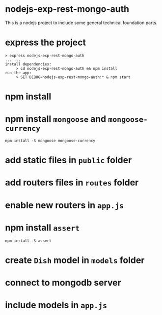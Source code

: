 # nodejs-exp-rest-mongo-auth
This is a nodejs project to include some general technical foundation parts.

# express the project

```
> express nodejs-exp-rest-mongo-auth
... ...
install dependencies:
     > cd nodejs-exp-rest-mongo-auth && npm install
run the app:
     > SET DEBUG=nodejs-exp-rest-mongo-auth:* & npm start
```

# npm install

# npm install `mongoose` and `mongoose-currency`

```
npm install -S mongoose mongoose-currency
```

# add static files in `public` folder

# add routers files in `routes` folder

# enable new routers in `app.js`

# npm install `assert`

```
npm install -S assert
```

# create `Dish` model in `models` folder

# connect to mongodb server

# include models in `app.js`

